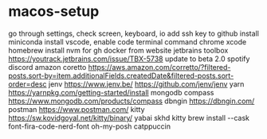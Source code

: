 # macos-setup

go through settings, check screen, keyboard, io
add ssh key to github
install miniconda
install vscode, enable code terminal command
chrome
xcode
homebrew
install nvm for gh
docker from website
jetbrains toolbox
https://youtrack.jetbrains.com/issue/TBX-5738
update to beta 2.0
spotify discord
amazon coretto https://aws.amazon.com/corretto/?filtered-posts.sort-by=item.additionalFields.createdDate&filtered-posts.sort-order=desc
jenv https://www.jenv.be/
https://github.com/jenv/jenv
yarn https://yarnpkg.com/getting-started/install
mongodb compass https://www.mongodb.com/products/compass
dbngin https://dbngin.com/
postman https://www.postman.com/
kitty https://sw.kovidgoyal.net/kitty/binary/
yabai
skhd
kitty brew install --cask font-fira-code-nerd-font
oh-my-posh catppuccin